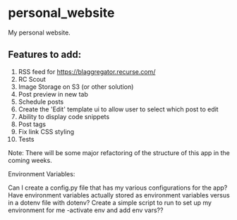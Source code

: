 # personal_website
My personal website.

## Features to add:
1. RSS feed for https://blaggregator.recurse.com/
2. RC Scout
3. Image Storage on S3 (or other solution)
4. Post preview in new tab
5. Schedule posts
6. Create the 'Edit' template ui to allow user to select which post to edit
7. Ability to display code snippets
8. Post tags
9. Fix link CSS styling
10. Tests


Note: There will be some major refactoring of the structure of this app in the coming weeks.

Environment Variables:

Can I create a config.py file that has my various configurations for the app? Have environment variables actually stored as environment variables versus in a dotenv file with dotenv? Create a simple script to run to set up my environment for me -activate env and add env vars??
